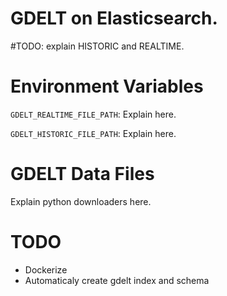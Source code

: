 # GDELT on Elasticsearch.
#TODO: explain HISTORIC and REALTIME.

# Environment Variables
`GDELT_REALTIME_FILE_PATH`: Explain here.

`GDELT_HISTORIC_FILE_PATH`: Explain here.

# GDELT Data Files
Explain python downloaders here.

# TODO
- Dockerize
- Automaticaly create gdelt index and schema